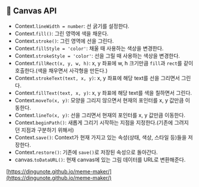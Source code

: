 ## 📌 Canvas API

- Context.`lineWidth = number`: 선 굵기를 설정한다.
- Context.`fill()`: 그린 영역에 색을 채운다.
- Context.`stroke()`: 그린 영역에 선을 그린다.
- Context.`fillStyle = 'color'`: 채울 때 사용하는 색상을 변경한다.
- Context.`strokeStyle = 'color'`: 선을 그릴 때 사용하는 색상을 변경한다.
- Context.`fillRect(x, y, w, h)`: x, y 좌표에 w, h 크기만큼 `fill`과 `rect`를 같이 호출한다.(색을 채우면서 사각형을 만든다.)
- Context.`strokeText(text, x, y)`: x, y 좌표에 해당 text를 선을 그리면서 그린다.
- Context.`fillText(text, x, y)`: x, y 좌표에 해당 text를 색을 칠하면서 그린다.
- Context.`moveTo(x, y)`: 모양을 그리지 않으면서 현재의 포인터를 x, y 값만큼 이동한다.
- Context.`lineTo(x, y)`: 선을 그리면서 현재의 포인터를 x, y 값만큼 이동한다.
- Context.`beginPath()`: 새롭게 그리기 시작하는 지점을 지정한다.(기존에 그려지던 지점과 구분하기 위해서)
- Context.`save()`: Context가 현재 가지고 있는 속성(상태, 색상, 스타일 등)들을 저장한다.
- Context.`restore()`: 기존에 `save()`로 저장된 속성으로 돌아간다.
- canvas.`toDataURL()`: 현재 canvas에 있는 그림 데이터를 URL로 변환해준다.

[https://dingunote.github.io/meme-maker/](https://dingunote.github.io/meme-maker/)
